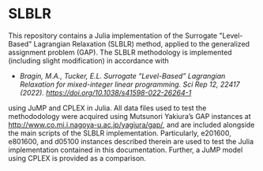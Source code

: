 # SLBLR
This repository contains a Julia implementation of the Surrogate "Level-Based" Lagrangian Relaxation (SLBLR) method, applied to the generalized assignment problem (GAP). The SLBLR methodology is implemented (including slight modification) in accordance with

- *Bragin, M.A., Tucker, E.L. Surrogate “Level-Based” Lagrangian Relaxation for mixed-integer linear programming. 
Sci Rep 12, 22417 (2022). https://doi.org/10.1038/s41598-022-26264-1*

using JuMP and CPLEX in Julia. All data files used to test the methododology were acquired using Mutsunori Yakiura’s GAP instances at 
http://www.co.mi.i.nagoya-u.ac.jp/yagiura/gap/, and are included alongside the main scripts of the SLBLR implementation. Particularly, 
e201600, e801600, and d05100 instances described therein are used to test the Julia implementation contained in this documentation. Further, a 
JuMP model using CPLEX is provided as a comparison.






